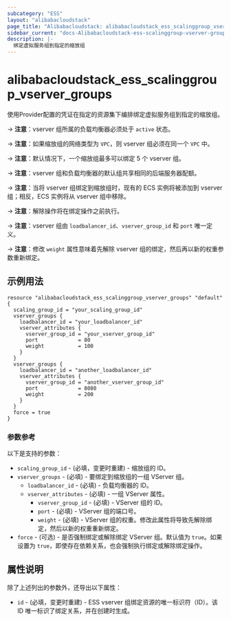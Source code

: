 ```yaml
---
subcategory: "ESS"
layout: "alibabacloudstack"
page_title: "Alibabacloudstack: alibabacloudstack_ess_scalinggroup_vserver_groups"
sidebar_current: "docs-Alibabacloudstack-ess-scalinggroup-vserver-groups"
description: |-
  绑定虚拟服务组到指定的缩放组
---
```


# alibabacloudstack_ess_scalinggroup_vserver_groups

使用Provider配置的凭证在指定的资源集下编排绑定虚拟服务组到指定的缩放组。

-> **注意**：vserver 组所属的负载均衡器必须处于 `active` 状态。

-> **注意**：如果缩放组的网络类型为 `VPC`，则 vserver 组必须在同一个 `VPC` 中。
 
-> **注意**：默认情况下，一个缩放组最多可以绑定 5 个 vserver 组。

-> **注意**：vserver 组和负载均衡器的默认组共享相同的后端服务器配额。

-> **注意**：当将 vserver 组绑定到缩放组时，现有的 ECS 实例将被添加到 vserver 组；相反，ECS 实例将从 vserver 组中移除。

-> **注意**：解除操作将在绑定操作之前执行。

-> **注意**：vserver 组由 `loadbalancer_id`、`vserver_group_id` 和 `port` 唯一定义。

-> **注意**：修改 `weight` 属性意味着先解除 vserver 组的绑定，然后再以新的权重参数重新绑定。

## 示例用法

```hcl
resource "alibabacloudstack_ess_scalinggroup_vserver_groups" "default" {
  scaling_group_id = "your_scaling_group_id"
  vserver_groups {
    loadbalancer_id = "your_loadbalancer_id"
    vserver_attributes {
      vserver_group_id = "your_vserver_group_id"
      port             = 80
      weight           = 100
    }
  }
  vserver_groups {
    loadbalancer_id = "another_loadbalancer_id"
    vserver_attributes {
      vserver_group_id = "another_vserver_group_id"
      port             = 8080
      weight           = 200
    }
  }
  force = true
}
```

### 参数参考
以下是支持的参数：

* `scaling_group_id` - (必填，变更时重建) - 缩放组的 ID。
* `vserver_groups` - (必填) - 要绑定到缩放组的一组 VServer 组。
  * `loadbalancer_id` - (必填) - 负载均衡器的 ID。
  * `vserver_attributes` - (必填) - 一组 VServer 属性。
    * `vserver_group_id` - (必填) - VServer 组的 ID。
    * `port` - (必填) - VServer 组的端口号。
    * `weight` - (必填) - VServer 组的权重。修改此属性将导致先解除绑定，然后以新的权重重新绑定。
* `force` - (可选) - 是否强制绑定或解除绑定 VServer 组。默认值为 `true`。如果设置为 `true`，即使存在依赖关系，也会强制执行绑定或解除绑定操作。

## 属性说明

除了上述列出的参数外，还导出以下属性：

* `id` - (必填，变更时重建) - ESS vserver 组绑定资源的唯一标识符（ID）。该 ID 唯一标识了绑定关系，并在创建时生成。